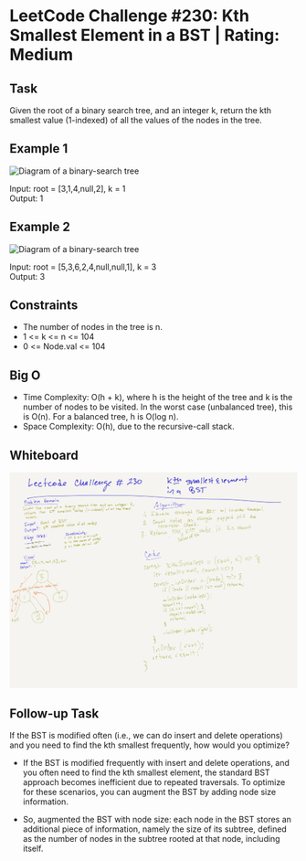 # LeetCode Challenge #230: Kth Smallest Element in a BST | Rating: Medium

## Task

Given the root of a binary search tree, and an integer k, return the kth smallest value (1-indexed) of all the values of the nodes in the tree.

## Example 1

![Diagram of a binary-search tree](https://assets.leetcode.com/uploads/2021/01/28/kthtree1.jpg)

Input: root = [3,1,4,null,2], k = 1  
Output: 1

## Example 2

![Diagram of a binary-search tree](https://assets.leetcode.com/uploads/2021/01/28/kthtree2.jpg)

Input: root = [5,3,6,2,4,null,null,1], k = 3  
Output: 3

## Constraints

- The number of nodes in the tree is n.
- 1 <= k <= n <= 104
- 0 <= Node.val <= 104

## Big O

- Time Complexity: O(h + k), where h is the height of the tree and k is the number of nodes to be visited. In the worst case (unbalanced tree), this is O(n). For a balanced tree, h is O(log n).
- Space Complexity: O(h), due to the recursive-call stack.

## Whiteboard

![Whiteboard of the problem.](./kth-smallest-in-bst-whiteboard.png)

## Follow-up Task

If the BST is modified often (i.e., we can do insert and delete operations) and you need to find the kth smallest frequently, how would you optimize?

- If the BST is modified frequently with insert and delete operations, and you often need to find the kth smallest element, the standard BST approach becomes inefficient due to repeated traversals. To optimize for these scenarios, you can augment the BST by adding node size information.

- So, augmented the BST with node size: each node in the BST stores an additional piece of information, namely the size of its subtree, defined as the number of nodes in the subtree rooted at that node, including itself.
